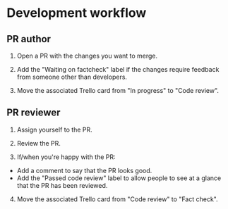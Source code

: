 # Development workflow

## PR author

1. Open a PR with the changes you want to merge.

2. Add the "Waiting on factcheck" label if the changes require feedback from someone other than developers.

3. Move the associated Trello card from "In progress" to "Code review".

## PR reviewer

1. Assign yourself to the PR.

2. Review the PR.

3. If/when you're happy with the PR:
  * Add a comment to say that the PR looks good.
  * Add the "Passed code review" label to allow people to see at a glance that the PR has been reviewed.

4. Move the associated Trello card from "Code review" to "Fact check".

